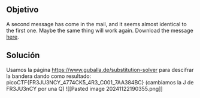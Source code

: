 ## Objetivo
A second message has come in the mail, and it seems almost identical to the first one. Maybe the same thing will work again. Download the message [here](https://artifacts.picoctf.net/c/182/message.txt).

## Solución
Usamos la página  https://www.guballa.de/substitution-solver para descifrar la bandera dando como resultado: picoCTF{FR3JU3NCY_4774CK5_4R3_C001_7AA384BC} (cambiamos la J de FR3JU3nCY por una Q)
![[Pasted image 20241122190355.png]]
